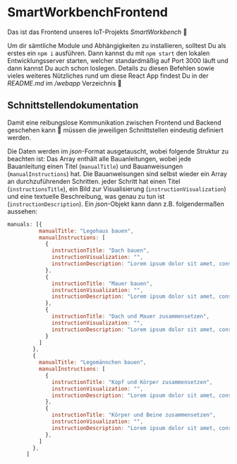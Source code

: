 # SmartWorkbenchFrontend

Das ist das Frontend unseres IoT-Projekts *SmartWorkbench* 🔨

Um dir sämtliche Module und Abhängigkeiten zu installieren, solltest Du als erstes ein `npm i` ausführen. Dann kannst du mit `npm start` den lokalen Entwicklungsserver starten, welcher standardmäßig auf Port 3000 läuft und dann kannst Du auch schon loslegen. Details zu diesen Befehlen sowie vieles weiteres Nützliches rund um diese React App findest Du in der *README.md* im */webapp* Verzeichnis 👀

## Schnittstellendokumentation ##
Damit eine reibungslose Kommunikation zwischen Frontend und Backend geschehen kann 💫 müssen die jeweiligen Schnittstellen eindeutig definiert werden.

Die Daten werden im *json*-Format ausgetauscht, wobei folgende Struktur zu beachten ist: Das Array enthält alle Bauanleitungen, wobei jede Bauanleitung einen Titel (`manualTitle`) und Bauanweisungen (`manualInstructions`) hat. Die Bauanweisungen sind selbst wieder ein Array an durchzuführenden Schritten. jeder Schritt hat einen Titel (`instructionsTitle`), ein Bild zur Visualisierung (`instructionVisualization`) und eine textuelle Beschreibung, was genau zu tun ist (`instructionDescription`). Ein *json*-Objekt kann dann z.B. folgendermaßen aussehen:
```javascript
manuals: [{
          manualTitle: "Legohaus bauen",
          manualInstructions: [
            {
              instructionTitle: "Dach bauen",
              instructionVisualization: "",
              instructionDescription: "Lorem ipsum dolor sit amet, consectetur adipiscing elit, sed do eiusmod tempor incididunt ut labore et dolore magna aliqua. Ut enim ad minim veniam, quis nostrud exercitation ullamco laboris nisi ut aliquip ex ea commodo consequat. Duis aute irure dolor in reprehenderit in voluptate velit esse cillum dolore eu fugiat nulla pariatur",
            },
            {
              instructionTitle: "Mauer bauen",
              instructionVisualization: "",
              instructionDescription: "Lorem ipsum dolor sit amet, consectetur adipiscing elit, sed do eiusmod tempor incididunt ut labore et dolore magna aliqua. Ut enim ad minim veniam, quis nostrud exercitation ullamco laboris nisi ut aliquip ex ea commodo consequat. Duis aute irure dolor in reprehenderit in voluptate velit esse cillum dolore eu fugiat nulla pariatur"
            },
            {
              instructionTitle: "Dach und Mauer zusammensetzen",
              instructionVisualization: "",
              instructionDescription: "Lorem ipsum dolor sit amet, consectetur adipiscing elit, sed do eiusmod tempor incididunt ut labore et dolore magna aliqua. Ut enim ad minim veniam, quis nostrud exercitation ullamco laboris nisi ut aliquip ex ea commodo consequat. Duis aute irure dolor in reprehenderit in voluptate velit esse cillum dolore eu fugiat nulla pariatur"
            }
          ]
        },
        {
          manualTitle: "Legomännchen bauen",
          manualInstructions: [
            {
              instructionTitle: "Kopf und Körper zusammensetzen",
              instructionVisualization: "",
              instructionDescription: "Lorem ipsum dolor sit amet, consectetur adipiscing elit, sed do eiusmod tempor incididunt ut labore et dolore magna aliqua. Ut enim ad minim veniam, quis nostrud exercitation ullamco laboris nisi ut aliquip ex ea commodo consequat. Duis aute irure dolor in reprehenderit in voluptate velit esse cillum dolore eu fugiat nulla pariatur",
            },
            {
              instructionTitle: "Körper und Beine zusammensetzen",
              instructionVisualization: "",
              instructionDescription: "Lorem ipsum dolor sit amet, consectetur adipiscing elit, sed do eiusmod tempor incididunt ut labore et dolore magna aliqua. Ut enim ad minim veniam, quis nostrud exercitation ullamco laboris nisi ut aliquip ex ea commodo consequat. Duis aute irure dolor in reprehenderit in voluptate velit esse cillum dolore eu fugiat nulla pariatur"
            },
          ]
        },
      ]
```
